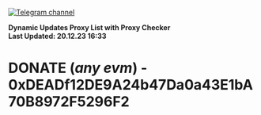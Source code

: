 [![Telegram channel](https://img.shields.io/endpoint?url=https://runkit.io/damiankrawczyk/telegram-badge/branches/master?url=https://t.me/n4z4v0d)](https://t.me/n4z4v0d) 

**Dynamic Updates Proxy List with Proxy Checker**  
**Last Updated: 20.12.23 16:33**

# DONATE (_any evm_) - 0xDEADf12DE9A24b47Da0a43E1bA70B8972F5296F2
